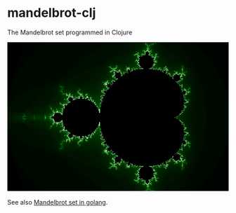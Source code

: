 # mandelbrot-clj

The Mandelbrot set programmed in Clojure

![Mandelbrot set](doc/mandelbrot.png)

See also [Mandelbrot set in golang](https://github.com/eliashauksson/go-Mandelbrot).
